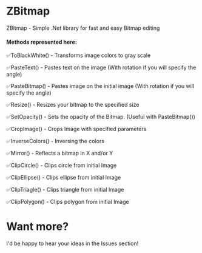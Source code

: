 # ZBitmap
ZBitmap - Simple .Net library for fast and easy Bitmap editing

#### Methods represented here:
✅ToBlackWhite() - Transforms image colors to gray scale

✅PasteText() - Pastes text on the image (With rotation if you will specify the angle)

✅PasteBitmap() - Pastes image on the initial image (With rotation if you will specify the angle)

✅Resize() - Resizes your bitmap to the specified size

✅SetOpacity() - Sets the opacity of the Bitmap. (Useful with PasteBitmap())

✅CropImage() - Crops Image with specified parameters

✅InverseColors() - Inversing the colors

✅Mirror() - Reflects a bitmap in X and/or Y

✅ClipCircle() - Clips circle from initial Image

✅ClipEllipse() - Clips ellipse from initial Image

✅ClipTriagle() - Clips triangle from initial Image

✅ClipPolygon() - Clips polygon from initial Image
# Want more?

I'd be happy to hear your ideas in the Issues section!
